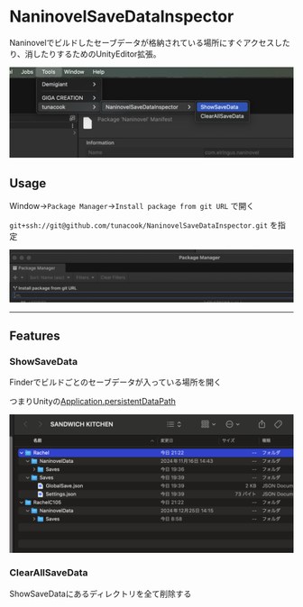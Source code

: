 # NaninovelSaveDataInspector

Naninovelでビルドしたセーブデータが格納されている場所にすぐアクセスしたり、消したりするためのUnityEditor拡張。

![](Documentation/example.png)

## Usage
Window->`Package Manager`->`Install package from git URL` で開く

`git+ssh://git@github.com/tunacook/NaninovelSaveDataInspector.git` を指定

![](Documentation/install.png)

-----

## Features

### ShowSaveData

Finderでビルドごとのセーブデータが入っている場所を開く

つまりUnityの[Application.persistentDataPath](https://docs.unity3d.com/ja/2020.2/ScriptReference/Application-persistentDataPath.html)

![](Documentation/open.png)


### ClearAllSaveData

ShowSaveDataにあるディレクトリを全て削除する
